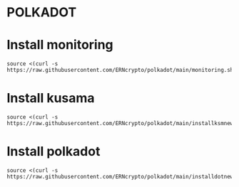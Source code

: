 # POLKADOT
#    Install monitoring
    source <(curl -s https://raw.githubusercontent.com/ERNcrypto/polkadot/main/monitoring.sh)
# Install kusama

    source <(curl -s https://raw.githubusercontent.com/ERNcrypto/polkadot/main/installksmnew4.sh)
# Install polkadot
    source <(curl -s https://raw.githubusercontent.com/ERNcrypto/polkadot/main/installdotnew.sh)
